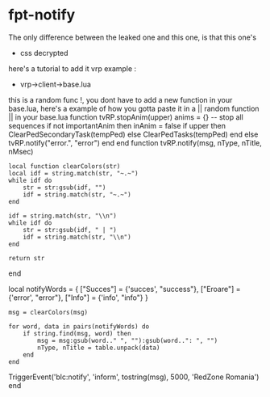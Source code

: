 # fpt-notify

The only difference between the leaked one and this one, is that this one's
- css decrypted

here's a tutorial to add it
vrp example : 
- vrp->client->base.lua

this is a random func !, you dont have to add a new function in your base.lua, here's a example of how you gotta paste it in a || random function || in your base.lua
function tvRP.stopAnim(upper)
  anims = {} -- stop all sequences
  if not importantAnim then
    inAnim = false
    if upper then
      ClearPedSecondaryTask(tempPed)
    else
      ClearPedTasks(tempPed)
    end
  else
    tvRP.notify("error.", "error")
  end
end
function tvRP.notify(msg, nType, nTitle, nMsec)

	local function clearColors(str)
    local idf = string.match(str, "~.~")
    while idf do
        str = str:gsub(idf, "")
        idf = string.match(str, "~.~")
    end

    idf = string.match(str, "\\n")
    while idf do
        str = str:gsub(idf, " | ")
        idf = string.match(str, "\\n")
    end
    
    return str
end

local notifyWords = {
		["Succes"] = {'succes', "success"},
		["Eroare"] = {'error', "error"},
		["Info"] = {'info', "info"}
	}

	msg = clearColors(msg)

	for word, data in pairs(notifyWords) do
		if string.find(msg, word) then
			msg = msg:gsub(word.." ", ""):gsub(word..": ", "")
			nType, nTitle = table.unpack(data)
		end
	end
  TriggerEvent('blc:notify', 'inform', tostring(msg), 5000, 'RedZone Romania')
end
